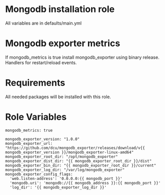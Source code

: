 Mongodb installation role
=========================

All variables are in defaults/main.yml

Mongodb exporter metrics
========================

If mongodb_metrics is true install mongodb_exporter using binary release. Handlers for restart/reload events.

Requirements
============
All needed packages will be installed with this role. 

Role Variables
==============
```
mongodb_metrics: true

mongodb_exporter_version: "1.0.0"
mongodb_exporter_url: "https://github.com/dcu/mongodb_exporter/releases/download/v{{ mongodb_exporter_version }}/mongodb_exporter-linux-amd64"
mongodb_exporter_root_dir: "/opt/mongodb_exporter"
mongodb_exporter_dist_dir: "{{ mongodb_exporter_root_dir }}/dist"
mongodb_exporter_bin_dir: "{{ mongodb_exporter_root_dir }}/current"
mongodb_exporter_log_dir: "/var/log/mongodb_exporter"
mongodb_exporter_config_flags:
  'web.listen-address': '0.0.0.0:{{ mongodb_port }}'
  'mongodb.uri': 'mongodb://{{ mongodb_address }}:{{ mongodb_port }}'
  'log_dir': '{{ mongodb_exporter_log_dir }}' 
```
